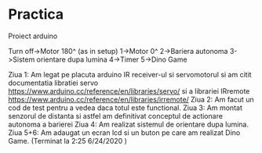 # Practica
 Proiect arduino

Turn off->Motor 180^ (as in setup)
1->Motor 0^
2->Bariera autonoma
3->Sistem orientare dupa lumina
4->Timer
5->Dino Game

Ziua 1: Am legat pe placuta arduino IR receiver-ul si servomotorul si am  citit documentatia libratiei servo https://www.arduino.cc/reference/en/libraries/servo/ 
si a librariei IRremote https://www.arduino.cc/reference/en/libraries/irremote/
Ziua 2: Am facut un cod de test pentru a vedea daca totul este functional. 
Ziua 3: Am montat senzorul de distanta si astfel am definitivat conceptul de actionare autonoma a barierei
Ziua 4: Am realizat sistemul de orientare dupa lumina.
Ziua 5+6: Am adaugat un ecran lcd si un buton pe care am realizat Dino Game. (Terminat la 2:25 6/24/2020 ) 
